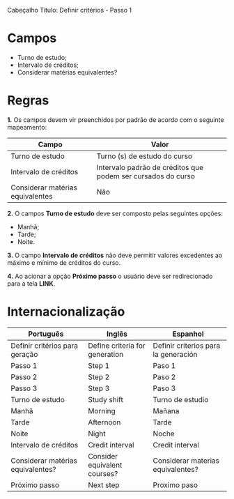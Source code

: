 Cabeçalho
Titulo: Definir critérios - Passo 1

# Campos 

- Turno de estudo;
- Intervalo de créditos;
- Considerar matérias equivalentes?

# Regras

**1.** Os campos devem vir preenchidos por padrão de acordo com o seguinte mapeamento:

| Campo 			   			   | Valor 						  								  |
| -------------------------------- | ------------------------------------------------------------ |
| Turno de estudo 		   		   | Turno (s) de estudo do curso 								  |
| Intervalo de créditos 	  	   | Intervalo padrão de créditos que podem ser cursados do curso |
| Considerar matérias equivalentes | Não 														  |

**2.** O campos **Turno de estudo** deve ser composto pelas seguintes opções:

- Manhã;
- Tarde;
- Noite.

**3.** O campo **Intervalo de créditos** não deve permitir valores excedentes ao máximo e mínimo de créditos do curso.

**4.** Ao acionar a opção **Próximo passo** o usuário deve ser redirecionado para a tela **LINK**.

# Internacionalização

| Português 					 	| Inglês 			 			 | Espanhol				|
| --------------------------------- | ------------------------------ | ------------------------------------ |
| Definir critérios para geração 	| Define criteria for generation | Definir criterios para la generación |
| Passo 1 					     	| Step 1 			 			 | Paso 1								|
| Passo 2 						 	| Step 2 			 			 | Paso 2								|
| Passo 3 						 	| Step 3 			 			 | Paso 3								|
| Turno de estudo 				 	| Study shift			 		 | Turno de estudio						|
| Manhã							 	| Morning			 			 | Mañana								|
| Tarde							 	| Afternoon			 			 | Tarde								|
| Noite							 	| Night				 			 | Noche								|
| Intervalo de créditos			 	| Credit interval		 		 | Credit interval						|
| Considerar matérias equivalentes? | Consider equivalent courses?   | Considerar materias equivalentes? 	|
| Próximo passo						| Next step			 			 | Proximo paso							|




